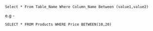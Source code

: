 ```
Select * From Table_Name Where Column_Name Between (value1,value2)
```

e.g - 

```
SELECT * FROM Products WHERE Price BETWEEN(10,20)
```


